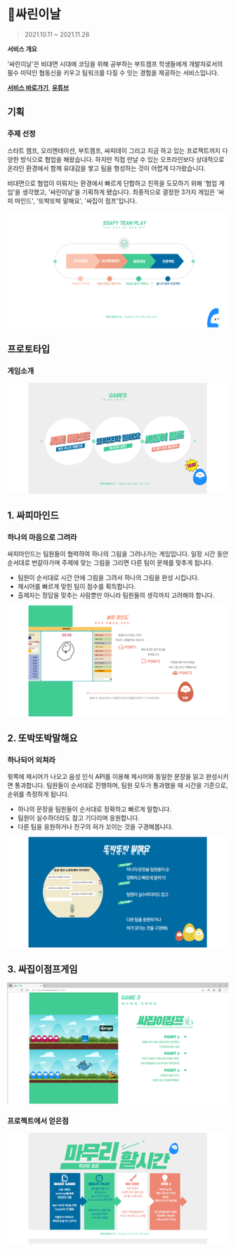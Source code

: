 # 🎈싸린이날

> 2021.10.11 ~ 2021.11.26

**서비스 개요**

'싸린이날'은 비대면 시대에 코딩을 위해 공부하는 부트캠프 학생들에게 개발자로서의 필수 미덕인 협동신을 키우고 팀워크를 다질 수 잇는 경험을 제공하는 서비스입니다.

**[서비스 바로가기](http://j5a301.p.ssafy.io/)**, **[유튜브](https://youtu.be/MdbGxToE6r4)**



## 기획

### 주제 선정

스타트 캠프, 오리엔테이션, 부트캠프, 싸피데이 그리고 지금 하고 있는 프로젝트까지 다양한 방식으로 협업을 해왔습니다. 하지만 직접 만날 수 있는 오프라인보다 상대적으로 온라인 환경에서 함께 유대감을 쌓고 팀을 형성하는 것이 어렵게 다가왔습니다.

비대면으로 협업이 이뤄지는 환경에서 빠르게 단합하고 친목을 도모하기 위해 '협업 게임'을 생각했고, '싸린이날'을 기획하게 됐습니다. 최종적으로 결정한 3가지 게임은 '싸피 마인드', '또박또박 말해요', '싸집이 점프'입니다.


![1](./assets/1.png)



## 프로토타입



### 게임소개

![2](./assets/2.png)



## 1. 싸피마인드

### 하나의 마음으로 그려라

싸피마인드는 팀원들이 협력하여 하나의 그림을 그려나가는 게임입니다. 일정 시간 동안 순서대로 번갈아가며 주제에 맞는 그림을 그리면 다른 팀이 문제를 맞추게 됩니다.

- 팀원이 순서대로 시간 안에 그림을 그려서 하나의 그림을 완성 시킵니다.
- 제시어를 빠르게 맞힌 팀이 점수를 획득합니다.
- 출제자는 정답을 맞추는 사람뿐만 아니라 팀원들의 생각까지 고려해야 합니다.

![2](./assets/3.png)



## 2. 또박또박말해요
### 하나되어 외쳐라

윗쪽에 제시어가 나오고 음성 인식 API를 이용해 제시어와 동일한 문장을 읽고 완성시키면 통과합니다. 팀원들이 순서대로 진행하며, 팀원 모두가 통과했을 때 시간을 기준으로, 순위를 측정하게 됩니다.

- 하나의 문장을 팀원들이 순서대로 정확하고 빠르게 말합니다.
- 팀원이 실수하더라도 참고 기다리며 응원합니다.
- 다른 팀을 응원하거나 친구의 혀가 꼬이는 것을 구경해봅니다.

![2](./assets/4.png)



## 3. 싸집이점프게임

![2](./assets/5.png)



### 프로젝트에서 얻은점



![2](./assets/6.png)



